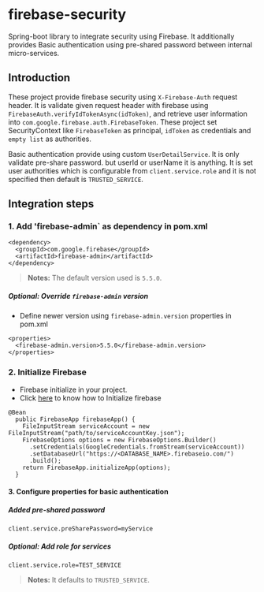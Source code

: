 # firebase-security
Spring-boot library to integrate security using Firebase. It additionally provides Basic authentication using pre-shared password between internal micro-services.

## Introduction
These project provide firebase security using `X-Firebase-Auth` request header. It is validate given request header with firebase using `FirebaseAuth.verifyIdTokenAsync(idToken)`, and retrieve user information into `com.google.firebase.auth.FirebaseToken`. These project set SecurityContext like `FirebaseToken` as principal, `idToken` as credentials and `empty list` as authorities.

Basic authentication provide using custom `UserDetailService`. It is only validate pre-share password. but userId or userName it is anything. It is set user authorities which is configurable from `client.service.role` and it is not specified then default is `TRUSTED_SERVICE`.

## Integration steps

### 1. Add 'firebase-admin` as dependency in pom.xml

```
<dependency>
  <groupId>com.google.firebase</groupId>
  <artifactId>firebase-admin</artifactId>
</dependency>
```

> **Notes:** The default version used is `5.5.0`.

##### Optional: Override `firebase-admin` version

- Define newer version using `firebase-admin.version` properties in pom.xml

```
<properties>
  <firebase-admin.version>5.5.0</firebase-admin.version>
</properties>
```

### 2. Initialize Firebase
- Firebase initialize in your project.
- Click [here][1] to know how to Initialize firebase

```
@Bean
  public FirebaseApp firebaseApp() {
    FileInputStream serviceAccount = new FileInputStream("path/to/serviceAccountKey.json");
    FirebaseOptions options = new FirebaseOptions.Builder()
      .setCredentials(GoogleCredentials.fromStream(serviceAccount))
      .setDatabaseUrl("https://<DATABASE_NAME>.firebaseio.com/")
      .build();
    return FirebaseApp.initializeApp(options);
  }
```

#### 3. Configure properties for basic authentication

##### Added pre-shared password

```
client.service.preSharePassword=myService
```

##### Optional: Add role for services

```
client.service.role=TEST_SERVICE
```

> **Notes:** It defaults to `TRUSTED_SERVICE`.


[1]: https://firebase.google.com/docs/admin/setup